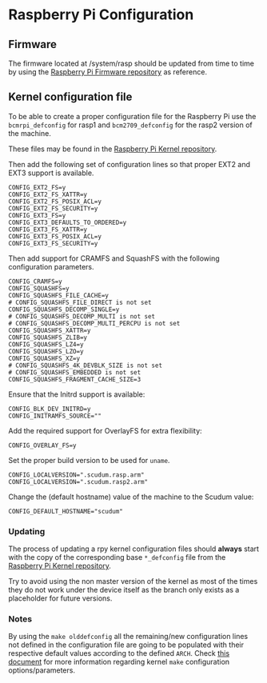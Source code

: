 # Raspberry Pi Configuration

## Firmware

The firmware located at /system/rasp should be updated from time to time by using the [Raspberry Pi Firmware repository](https://github.com/raspberrypi/firmware/tree/master/boot) as reference.

## Kernel configuration file

To be able to create a proper configuration file for the Raspberry Pi use the `bcmrpi_defconfig` for rasp1 and
`bcm2709_defconfig` for the rasp2 version of the machine.

These files may be found in the [Raspberry Pi Kernel repository](https://github.com/raspberrypi/linux/tree/rpi-4.14.y/arch/arm/configs).

Then add the following set of configuration lines so that proper EXT2 and EXT3 support is available.

```
CONFIG_EXT2_FS=y
CONFIG_EXT2_FS_XATTR=y
CONFIG_EXT2_FS_POSIX_ACL=y
CONFIG_EXT2_FS_SECURITY=y
CONFIG_EXT3_FS=y
CONFIG_EXT3_DEFAULTS_TO_ORDERED=y
CONFIG_EXT3_FS_XATTR=y
CONFIG_EXT3_FS_POSIX_ACL=y
CONFIG_EXT3_FS_SECURITY=y
```

Then add support for CRAMFS and SquashFS with the following configuration parameters.

```
CONFIG_CRAMFS=y
CONFIG_SQUASHFS=y
CONFIG_SQUASHFS_FILE_CACHE=y
# CONFIG_SQUASHFS_FILE_DIRECT is not set
CONFIG_SQUASHFS_DECOMP_SINGLE=y
# CONFIG_SQUASHFS_DECOMP_MULTI is not set
# CONFIG_SQUASHFS_DECOMP_MULTI_PERCPU is not set
CONFIG_SQUASHFS_XATTR=y
CONFIG_SQUASHFS_ZLIB=y
CONFIG_SQUASHFS_LZ4=y
CONFIG_SQUASHFS_LZO=y
CONFIG_SQUASHFS_XZ=y
# CONFIG_SQUASHFS_4K_DEVBLK_SIZE is not set
# CONFIG_SQUASHFS_EMBEDDED is not set
CONFIG_SQUASHFS_FRAGMENT_CACHE_SIZE=3
```

Ensure that the Initrd support is available:

```
CONFIG_BLK_DEV_INITRD=y
CONFIG_INITRAMFS_SOURCE=""
```

Add the required support for OverlayFS for extra flexibility:

```
CONFIG_OVERLAY_FS=y
```

Set the proper build version to be used for `uname`.

```
CONFIG_LOCALVERSION=".scudum.rasp.arm"
CONFIG_LOCALVERSION=".scudum.rasp2.arm"
```

Change the (default hostname) value of the machine to the Scudum value:

```
CONFIG_DEFAULT_HOSTNAME="scudum"
```

### Updating

The process of updating a rpy kernel configuration files should **always** start with the copy of the
corresponding base `*_defconfig` file from the [Raspberry Pi Kernel repository](https://github.com/raspberrypi/linux/tree/rpi-4.14.y/arch/arm/configs).

Try to avoid using the non master version of the kernel as most of the times they do not work under the
device itself as the branch only exists as a placeholder for future versions.

### Notes

By using the `make olddefconfig` all the remaining/new configuration lines not defined in the configuration
file are going to be populated with their respective default values according to the defined `ARCH`.
Check [this document](https://www.kernel.org/doc/makehelp.txt) for more information regarding kernel `make`
configuration options/parameters.
